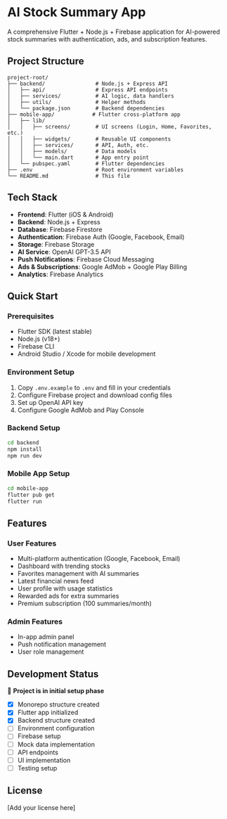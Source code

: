 # AI Stock Summary App

A comprehensive Flutter + Node.js + Firebase application for AI-powered stock summaries with authentication, ads, and subscription features.

## Project Structure

```
project-root/
├── backend/                # Node.js + Express API
│   ├── api/                # Express API endpoints
│   ├── services/           # AI logic, data handlers
│   ├── utils/              # Helper methods
│   └── package.json        # Backend dependencies
├── mobile-app/            # Flutter cross-platform app
│   ├── lib/
│   │   ├── screens/        # UI screens (Login, Home, Favorites, etc.)
│   │   ├── widgets/        # Reusable UI components
│   │   ├── services/       # API, Auth, etc.
│   │   ├── models/         # Data models
│   │   └── main.dart       # App entry point
│   └── pubspec.yaml        # Flutter dependencies
├── .env                    # Root environment variables
└── README.md               # This file
```

## Tech Stack

- **Frontend**: Flutter (iOS & Android)
- **Backend**: Node.js + Express
- **Database**: Firebase Firestore
- **Authentication**: Firebase Auth (Google, Facebook, Email)
- **Storage**: Firebase Storage
- **AI Service**: OpenAI GPT-3.5 API
- **Push Notifications**: Firebase Cloud Messaging
- **Ads & Subscriptions**: Google AdMob + Google Play Billing
- **Analytics**: Firebase Analytics

## Quick Start

### Prerequisites
- Flutter SDK (latest stable)
- Node.js (v18+)
- Firebase CLI
- Android Studio / Xcode for mobile development

### Environment Setup
1. Copy `.env.example` to `.env` and fill in your credentials
2. Configure Firebase project and download config files
3. Set up OpenAI API key
4. Configure Google AdMob and Play Console

### Backend Setup
```bash
cd backend
npm install
npm run dev
```

### Mobile App Setup
```bash
cd mobile-app
flutter pub get
flutter run
```

## Features

### User Features
- Multi-platform authentication (Google, Facebook, Email)
- Dashboard with trending stocks
- Favorites management with AI summaries
- Latest financial news feed
- User profile with usage statistics
- Rewarded ads for extra summaries
- Premium subscription (100 summaries/month)

### Admin Features
- In-app admin panel
- Push notification management
- User role management

## Development Status

🚧 **Project is in initial setup phase**
- [x] Monorepo structure created
- [x] Flutter app initialized
- [x] Backend structure created
- [ ] Environment configuration
- [ ] Firebase setup
- [ ] Mock data implementation
- [ ] API endpoints
- [ ] UI implementation
- [ ] Testing setup

## License

[Add your license here] 